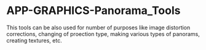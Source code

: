 APP-GRAPHICS-Panorama_Tools
===========================

This tools can be also used for number of purposes like image distortion  corrections, changing of proection type, making various types of panorams,  creating textures, etc.
